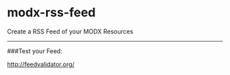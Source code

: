 modx-rss-feed
=============

Create a RSS Feed of your MODX Resources


---

###Test your Feed:

http://feedvalidator.org/
